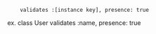 


<!-- !                   -->
        validates :[instance key], presence: true

ex. 
        class User
            validates :name, presence: true